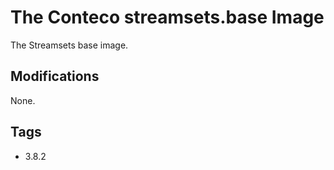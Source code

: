 # The Conteco streamsets.base Image

The Streamsets base image.

## Modifications

None.

## Tags

* 3.8.2

